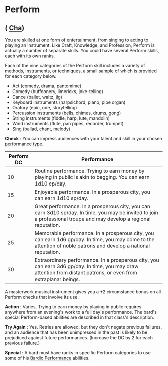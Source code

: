 # Perform

## ( [Cha](../gettingStarted#_charisma-new))

You are skilled at one form of entertainment, from singing to acting to playing an instrument. Like Craft, Knowledge, and Profession, Perform is actually a number of separate skills. You could have several Perform skills, each with its own ranks.

Each of the nine categories of the Perform skill includes a variety of methods, instruments, or techniques, a small sample of which is provided for each category below.

- Act (comedy, drama, pantomime)
- Comedy (buffoonery, limericks, joke-telling)
- Dance (ballet, waltz, jig)
- Keyboard instruments (harpsichord, piano, pipe organ)
- Oratory (epic, ode, storytelling)
- Percussion instruments (bells, chimes, drums, gong)
- String instruments (fiddle, harp, lute, mandolin)
- Wind instruments (flute, pan pipes, recorder, trumpet)
- Sing (ballad, chant, melody)

**Check** : You can impress audiences with your talent and skill in your chosen performance type.

| Perform DC | Performance |
| --- | --- |
| 10 | Routine performance. Trying to earn money by playing in public is akin to begging. You can earn 1d10 cp/day. |
| 15 | Enjoyable performance. In a prosperous city, you can earn 1d10 sp/day. |
| 20 | Great performance. In a prosperous city, you can earn 3d10 sp/day. In time, you may be invited to join a professional troupe and may develop a regional reputation. |
| 25 | Memorable performance. In a prosperous city, you can earn 1d6 gp/day. In time, you may come to the attention of noble patrons and develop a national reputation. |
| 30 | Extraordinary performance. In a prosperous city, you can earn 3d6 gp/day. In time, you may draw attention from distant patrons, or even from extraplanar beings. |

A masterwork musical instrument gives you a +2 circumstance bonus on all Perform checks that involve its use.

**Action** : Varies. Trying to earn money by playing in public requires anywhere from an evening's work to a full day's performance. The bard's special Perform-based abilities are described in that class's description.

**Try Again** : Yes. Retries are allowed, but they don't negate previous failures, and an audience that has been unimpressed in the past is likely to be prejudiced against future performances. (Increase the DC by 2 for each previous failure.)

**Special** : A bard must have ranks in specific Perform categories to use some of his [Bardic Performance](../classes/bard#_bardic-performance) abilities.

